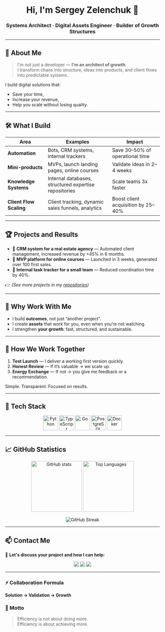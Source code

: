 <!-- =========================================================
 🧱  Architect of Growth Systems — GitHub Profile README
========================================================= -->

<h1 align="center">Hi, I'm Sergey Zelenchuk 🚀</h1>
<h3 align="center">Systems Architect · Digital Assets Engineer · Builder of Growth Structures</h3>

---

## 🧠 About Me

> I'm not just a developer — **I'm an architect of growth**.  
> I transform chaos into structure, ideas into products, and client flows into predictable systems.

I build digital solutions that:
- Save your time,
- Increase your revenue,
- Help you scale without losing quality.

---

## 🛠️ What I Build

| Area                  | Examples                                              | Impact                               |
|------------------------|--------------------------------------------------------|-------------------------------------|
| **Automation**         | Bots, CRM systems, internal trackers                   | Save 30–50% of operational time     |
| **Mini-products**      | MVPs, launch landing pages, online courses             | Validate ideas in 2–4 weeks         |
| **Knowledge Systems**  | Internal databases, structured expertise repositories  | Scale teams 3x faster               |
| **Client Flow Scaling**| Client tracking, dynamic sales funnels, analytics      | Boost client acquisition by 25–40%  |

---

## 🏆 Projects and Results

- 🚀 **CRM system for a real estate agency** — Automated client management, increased revenue by +45% in 6 months.
- 🚀 **MVP platform for online courses** — Launched in 3 weeks, generated over 100 first sales.
- 🚀 **Internal task tracker for a small team** — Reduced coordination time by 40%.

👉 *(See more projects in my [repositories](https://github.com/zelenchuk?tab=repositories))*

---

## 🌱 Why Work With Me

- I build **outcomes**, not just “another project”.
- I create **assets** that work for you, even when you’re not watching.
- I strengthen **your growth**: fast, structured, and sustainable.

---

## 💼 How We Work Together

1. **Test Launch** — I deliver a working first version quickly.
2. **Honest Review** — If it’s valuable → we scale up.
3. **Energy Exchange** — If not → you give me feedback or a recommendation.

Simple. Transparent. Focused on results.

---

## 🚀 Tech Stack

<p align="center">
  <img src="https://cdn.jsdelivr.net/gh/devicons/devicon/icons/python/python-original.svg" alt="Python" width="48" />
  <img src="https://cdn.jsdelivr.net/gh/devicons/devicon/icons/typescript/typescript-original.svg" alt="TypeScript" width="48" />
  <img src="https://cdn.jsdelivr.net/gh/devicons/devicon/icons/go/go-original.svg" alt="Go" width="48" />
  <img src="https://cdn.jsdelivr.net/gh/devicons/devicon/icons/postgresql/postgresql-original.svg" alt="PostgreSQL" width="48" />
  <img src="https://cdn.jsdelivr.net/gh/devicons/devicon/icons/docker/docker-original.svg" alt="Docker" width="48" />
</p>

---

## 📈 GitHub Statistics

<p align="center">
  <img src="https://github-readme-stats.vercel.app/api?username=zelenchuk&show_icons=true&hide_border=true&include_all_commits=true&count_private=true"  alt="GitHub stats" height="165">
  <img src="https://github-readme-stats.vercel.app/api/top-langs/?username=zelenchuk&layout=compact&hide_border=true" alt="Top Languages" height="165">
</p>

<p align="center">
  <img src="https://streak-stats.demolab.com?user=zelenchuk&hide_border=true&date_format=j%20M%5B%20Y%5D" alt="GitHub Streak">
</p>

---

## 📫 Contact Me

💬 **Let's discuss your project and how I can help:**
<p align="center">
  <a href="https://t.me/YOUR_TELEGRAM"><img src="https://img.shields.io/badge/Telegram-26A5E4?style=for-the-badge&logo=telegram&logoColor=white"/></a>
  <a href="mailto:YOUR_EMAIL"><img src="https://img.shields.io/badge/Email-D14836?style=for-the-badge&logo=gmail&logoColor=white"/></a>
  <a href="https://zelenchuk.github.io"><img src="https://img.shields.io/badge/Portfolio-000?style=for-the-badge&logo=github&logoColor=white"/></a>
</p>

---

### ⚡ Collaboration Formula
**Solution → Validation → Growth**

### 🎯 Motto
> Efficiency is not about doing more.  
> Efficiency is about achieving more.

<!-- ========================================================= -->
